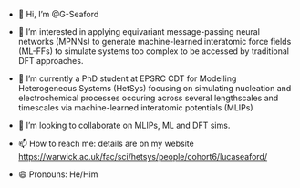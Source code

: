 - 👋 Hi, I’m @G-Seaford
  
- 👀 I’m interested in applying equivariant message-passing neural networks (MPNNs)
     to generate machine-learned interatomic force fields (ML-FFs)
     to simulate systems too complex to be accessed by traditional DFT approaches.
  
- 🌱 I’m currently a PhD student at EPSRC CDT for Modelling Heterogeneous Systems (HetSys)
     focusing on simulating nucleation and electrochemical processes occuring across
     several lengthscales and timescales via machine-learned interatomic potentials (MLIPs)
  
- 💞️ I’m looking to collaborate on MLIPs, ML and DFT sims.

- 📫 How to reach me: details are on my website https://warwick.ac.uk/fac/sci/hetsys/people/cohort6/lucaseaford/
  
- 😄 Pronouns: He/Him


<!---
G-Seaford/G-Seaford is a ✨ special ✨ repository because its `README.md` (this file) appears on your GitHub profile.
You can click the Preview link to take a look at your changes.
--->
